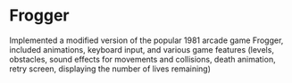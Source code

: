 # Frogger
Implemented a modified version of the popular 1981 arcade game Frogger, included animations, keyboard input, and various game features (levels, obstacles, sound effects for movements and collisions, death animation, retry screen, displaying the number of lives remaining)
